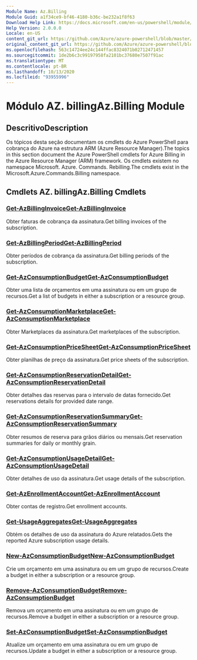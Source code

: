 ```yaml
---
Module Name: Az.Billing
Module Guid: a1f34ce9-bf46-4180-b36c-be232a1f8f63
Download Help Link: https://docs.microsoft.com/en-us/powershell/module/az.billing
Help Version: 2.0.0.0
Locale: en-US
content_git_url: https://github.com/Azure/azure-powershell/blob/master/src/Billing/Billing/help/Az.Billing.md
original_content_git_url: https://github.com/Azure/azure-powershell/blob/master/src/Billing/Billing/help/Az.Billing.md
ms.openlocfilehash: 563c14724ee24c144ffac8324071b02712471457
ms.sourcegitcommit: 1de2b6c3c99197958fa2101bc37680e7507f91ac
ms.translationtype: MT
ms.contentlocale: pt-BR
ms.lasthandoff: 10/13/2020
ms.locfileid: "93955996"
---
```

# <span data-ttu-id="29b26-101">Módulo AZ. billing</span><span class="sxs-lookup"><span data-stu-id="29b26-101">Az.Billing Module</span></span>
## <span data-ttu-id="29b26-102">Descritivo</span><span class="sxs-lookup"><span data-stu-id="29b26-102">Description</span></span>
<span data-ttu-id="29b26-103">Os tópicos desta seção documentam os cmdlets do Azure PowerShell para cobrança do Azure na estrutura ARM (Azure Resource Manager).</span><span class="sxs-lookup"><span data-stu-id="29b26-103">The topics in this section document the Azure PowerShell cmdlets for Azure Billing in the Azure Resource Manager (ARM) framework.</span></span> <span data-ttu-id="29b26-104">Os cmdlets existem no namespace Microsoft. Azure. Commands. Rebilling.</span><span class="sxs-lookup"><span data-stu-id="29b26-104">The cmdlets exist in the Microsoft.Azure.Commands.Billing namespace.</span></span>

## <span data-ttu-id="29b26-105">Cmdlets AZ. billing</span><span class="sxs-lookup"><span data-stu-id="29b26-105">Az.Billing Cmdlets</span></span>
### [<span data-ttu-id="29b26-106">Get-AzBillingInvoice</span><span class="sxs-lookup"><span data-stu-id="29b26-106">Get-AzBillingInvoice</span></span>](Get-AzBillingInvoice.md)
<span data-ttu-id="29b26-107">Obter faturas de cobrança da assinatura.</span><span class="sxs-lookup"><span data-stu-id="29b26-107">Get billing invoices of the subscription.</span></span>

### [<span data-ttu-id="29b26-108">Get-AzBillingPeriod</span><span class="sxs-lookup"><span data-stu-id="29b26-108">Get-AzBillingPeriod</span></span>](Get-AzBillingPeriod.md)
<span data-ttu-id="29b26-109">Obter períodos de cobrança da assinatura.</span><span class="sxs-lookup"><span data-stu-id="29b26-109">Get billing periods of the subscription.</span></span>

### [<span data-ttu-id="29b26-110">Get-AzConsumptionBudget</span><span class="sxs-lookup"><span data-stu-id="29b26-110">Get-AzConsumptionBudget</span></span>](Get-AzConsumptionBudget.md)
<span data-ttu-id="29b26-111">Obter uma lista de orçamentos em uma assinatura ou em um grupo de recursos.</span><span class="sxs-lookup"><span data-stu-id="29b26-111">Get a list of budgets in either a subscription or a resource group.</span></span>

### [<span data-ttu-id="29b26-112">Get-AzConsumptionMarketplace</span><span class="sxs-lookup"><span data-stu-id="29b26-112">Get-AzConsumptionMarketplace</span></span>](Get-AzConsumptionMarketplace.md)
<span data-ttu-id="29b26-113">Obter Marketplaces da assinatura.</span><span class="sxs-lookup"><span data-stu-id="29b26-113">Get marketplaces of the subscription.</span></span>

### [<span data-ttu-id="29b26-114">Get-AzConsumptionPriceSheet</span><span class="sxs-lookup"><span data-stu-id="29b26-114">Get-AzConsumptionPriceSheet</span></span>](Get-AzConsumptionPriceSheet.md)
<span data-ttu-id="29b26-115">Obter planilhas de preço da assinatura.</span><span class="sxs-lookup"><span data-stu-id="29b26-115">Get price sheets of the subscription.</span></span>

### [<span data-ttu-id="29b26-116">Get-AzConsumptionReservationDetail</span><span class="sxs-lookup"><span data-stu-id="29b26-116">Get-AzConsumptionReservationDetail</span></span>](Get-AzConsumptionReservationDetail.md)
<span data-ttu-id="29b26-117">Obter detalhes das reservas para o intervalo de datas fornecido.</span><span class="sxs-lookup"><span data-stu-id="29b26-117">Get reservations details for provided date range.</span></span>

### [<span data-ttu-id="29b26-118">Get-AzConsumptionReservationSummary</span><span class="sxs-lookup"><span data-stu-id="29b26-118">Get-AzConsumptionReservationSummary</span></span>](Get-AzConsumptionReservationSummary.md)
<span data-ttu-id="29b26-119">Obter resumos de reserva para grãos diários ou mensais.</span><span class="sxs-lookup"><span data-stu-id="29b26-119">Get reservation summaries for daily or monthly grain.</span></span>

### [<span data-ttu-id="29b26-120">Get-AzConsumptionUsageDetail</span><span class="sxs-lookup"><span data-stu-id="29b26-120">Get-AzConsumptionUsageDetail</span></span>](Get-AzConsumptionUsageDetail.md)
<span data-ttu-id="29b26-121">Obter detalhes de uso da assinatura.</span><span class="sxs-lookup"><span data-stu-id="29b26-121">Get usage details of the subscription.</span></span>

### [<span data-ttu-id="29b26-122">Get-AzEnrollmentAccount</span><span class="sxs-lookup"><span data-stu-id="29b26-122">Get-AzEnrollmentAccount</span></span>](Get-AzEnrollmentAccount.md)
<span data-ttu-id="29b26-123">Obter contas de registro.</span><span class="sxs-lookup"><span data-stu-id="29b26-123">Get enrollment accounts.</span></span>

### [<span data-ttu-id="29b26-124">Get-UsageAggregates</span><span class="sxs-lookup"><span data-stu-id="29b26-124">Get-UsageAggregates</span></span>](Get-UsageAggregates.md)
<span data-ttu-id="29b26-125">Obtém os detalhes de uso da assinatura do Azure relatados.</span><span class="sxs-lookup"><span data-stu-id="29b26-125">Gets the reported Azure subscription usage details.</span></span>

### [<span data-ttu-id="29b26-126">New-AzConsumptionBudget</span><span class="sxs-lookup"><span data-stu-id="29b26-126">New-AzConsumptionBudget</span></span>](New-AzConsumptionBudget.md)
<span data-ttu-id="29b26-127">Crie um orçamento em uma assinatura ou em um grupo de recursos.</span><span class="sxs-lookup"><span data-stu-id="29b26-127">Create a budget in either a subscription or a resource group.</span></span>

### [<span data-ttu-id="29b26-128">Remove-AzConsumptionBudget</span><span class="sxs-lookup"><span data-stu-id="29b26-128">Remove-AzConsumptionBudget</span></span>](Remove-AzConsumptionBudget.md)
<span data-ttu-id="29b26-129">Remova um orçamento em uma assinatura ou em um grupo de recursos.</span><span class="sxs-lookup"><span data-stu-id="29b26-129">Remove a budget in either a subscription or a resource group.</span></span>

### [<span data-ttu-id="29b26-130">Set-AzConsumptionBudget</span><span class="sxs-lookup"><span data-stu-id="29b26-130">Set-AzConsumptionBudget</span></span>](Set-AzConsumptionBudget.md)
<span data-ttu-id="29b26-131">Atualize um orçamento em uma assinatura ou em um grupo de recursos.</span><span class="sxs-lookup"><span data-stu-id="29b26-131">Update a budget in either a subscription or a resource group.</span></span>

